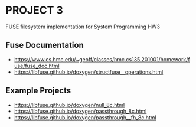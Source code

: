 PROJECT 3
=========

FUSE filesystem implementation for System Programming HW3

Fuse Documentation
------------------
* https://www.cs.hmc.edu/~geoff/classes/hmc.cs135.201001/homework/fuse/fuse_doc.html
* https://libfuse.github.io/doxygen/structfuse__operations.html

Example Projects
----------------
* https://libfuse.github.io/doxygen/null_8c.html
* https://libfuse.github.io/doxygen/passthrough_8c.html
* https://libfuse.github.io/doxygen/passthrough__fh_8c.html
